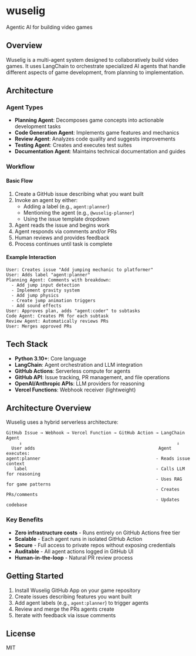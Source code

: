 # wuselig
Agentic AI for building video games

## Overview
Wuselig is a multi-agent system designed to collaboratively build video games. It uses LangChain to orchestrate specialized AI agents that handle different aspects of game development, from planning to implementation.

## Architecture

### Agent Types
- **Planning Agent**: Decomposes game concepts into actionable development tasks
- **Code Generation Agent**: Implements game features and mechanics
- **Review Agent**: Analyzes code quality and suggests improvements
- **Testing Agent**: Creates and executes test suites
- **Documentation Agent**: Maintains technical documentation and guides

### Workflow

#### Basic Flow
1. Create a GitHub issue describing what you want built
2. Invoke an agent by either:
   - Adding a label (e.g., `agent:planner`)
   - Mentioning the agent (e.g., `@wuselig-planner`)
   - Using the issue template dropdown
3. Agent reads the issue and begins work
4. Agent responds via comments and/or PRs
5. Human reviews and provides feedback
6. Process continues until task is complete

#### Example Interaction
```
User: Creates issue "Add jumping mechanic to platformer"
User: Adds label "agent:planner"
Planning Agent: Comments with breakdown:
  - Add jump input detection
  - Implement gravity system
  - Add jump physics
  - Create jump animation triggers
  - Add sound effects
User: Approves plan, adds "agent:coder" to subtasks
Code Agent: Creates PR for each subtask
Review Agent: Automatically reviews PRs
User: Merges approved PRs
```

## Tech Stack
- **Python 3.10+**: Core language
- **LangChain**: Agent orchestration and LLM integration
- **GitHub Actions**: Serverless compute for agents
- **GitHub API**: Issue tracking, PR management, and file operations
- **OpenAI/Anthropic APIs**: LLM providers for reasoning
- **Vercel Functions**: Webhook receiver (lightweight)

## Architecture Overview

Wuselig uses a hybrid serverless architecture:

```
GitHub Issue → Webhook → Vercel Function → GitHub Action → LangChain Agent
     ↓                                                           ↓
  User adds                                               Agent executes:
agent:planner                                            - Reads issue context
   label                                                 - Calls LLM for reasoning
                                                         - Uses RAG for game patterns
                                                         - Creates PRs/comments
                                                         - Updates codebase
```

### Key Benefits
- **Zero infrastructure costs** - Runs entirely on GitHub Actions free tier
- **Scalable** - Each agent runs in isolated GitHub Action
- **Secure** - Full access to private repos without exposing credentials
- **Auditable** - All agent actions logged in GitHub UI
- **Human-in-the-loop** - Natural PR review process

## Getting Started
1. Install Wuselig GitHub App on your game repository
2. Create issues describing features you want built  
3. Add agent labels (e.g., `agent:planner`) to trigger agents
4. Review and merge the PRs agents create
5. Iterate with feedback via issue comments

## License
MIT
